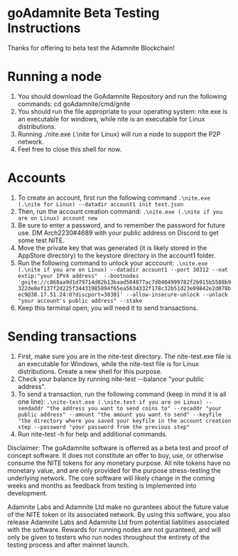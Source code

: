 # goAdamnite Beta Testing Instructions

Thanks for offering to beta test the Adamnite Blockchain!

# Running a node

1. You should download the GoAdamnite Repository and run the following commands: cd goAdamnite/cmd/gnite
2. You should run the file appropriate to your operating system: nite.exe is an executable for windows, while nite is an executable for Linux distributions.
3. Running ./nite.exe (.\nite for Linux) will run a node to support the P2P network.
4. Feel free to close this shell for now.

# Accounts
1. To create an account, first run the following command ```.\nite.exe (.\nite for Linux) --datadir account1 init test.json```
2. Then, run the account creation command: ```.\nite.exe (.\nite if you are on Linux) account new```
3. Be sure to enter a password, and to remember the password for future use. DM Arch2230#4689 with your public address on Discord to get some test NITE.
4. Move the private key that was generated (it is likely stored in the AppStore directory) to the keystore directory in the account1 folder.
4. Run the following command to unlock your acccount: 
```.\nite.exe (.\nite if you are on Linux) --datadir account1 --port 30312 --nat extip:"your IPV4 address"  --bootnodes 'gnite://c868aa9d1d79714d82b13baad504877ac7d0404999782f2b915b5588b9322de8ef137f2d225f34431985894f65ea5634332f178c32b51d23e09842e2d078bec9@38.17.51.24:0?discport=30301' --allow-insecure-unlock --unlock "your account's public address" --stake```
5. Keep this terminal open; you will need it to send transactions.

# Sending transactions
1. First, make sure you are in the nite-test directory. The nite-test.exe file is an executable for Windows, while the nite-test file is for Linux distributions. Create a new shell for this purpose.
2. Check your balance by running nite-test --balance "your public address".
2. To send a transaction, run the following command (keep in mind it is all one line): ```.\nite-test.exe (.\nite.test if you are on Linux) --sendaddr "the address you want to send coins to" --recaddr "your public address" --amount "the amount you want to send" --keyfile "the directory where you saved your keyfile in the account creation step --password "your password from the previous step"```
3. Run nite-test -h for help and additional commands.


Disclaimer: The goAdamnite software is offerred as a beta test and proof of concept software. It does not constitute an offer to buy, use, or otherwise consume the NITE tokens for any monetary purpose. All nite tokens have no monetary value, and are only provided for the purpose stress-testing the underlying network. The core software will likely change in the coming weeks and months as feedback from testing is implemented into development.

Adamnite Labs and Adamnite Ltd make no gurantees about the future value of the NITE token or its associated network. By using this software, you also release Adamnite Labs and Adamnite Ltd from potential liablities associated with the software. Rewards for running nodes are not guranteed, and will only be given to testers who run nodes throughout the entirety of the testing process and after mainnet launch.





